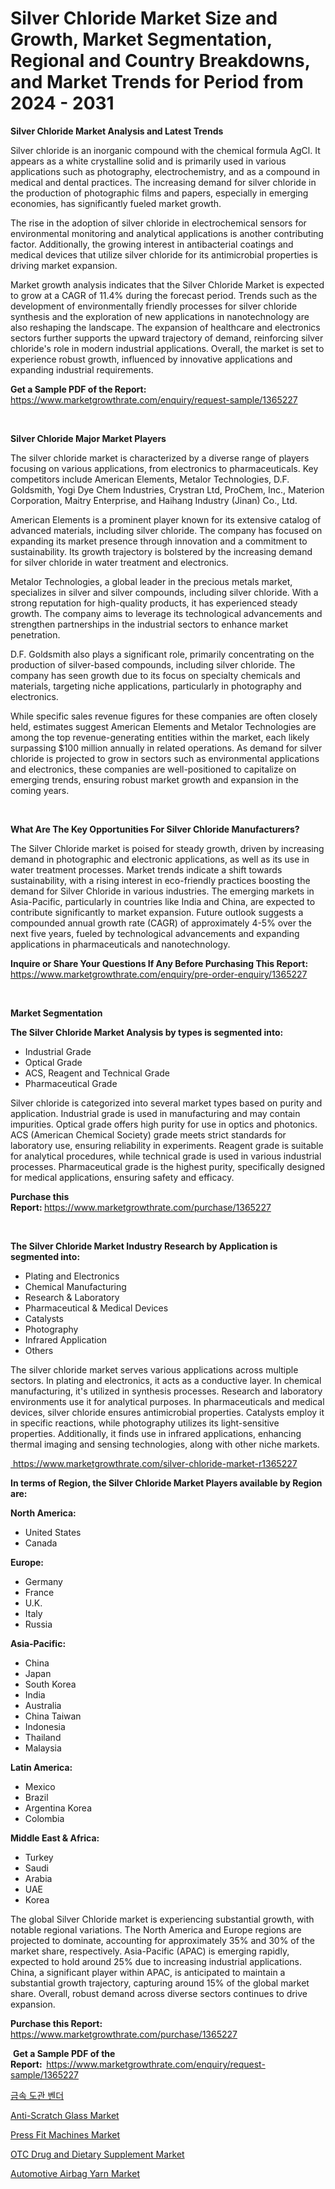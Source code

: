 <p><h1>Silver Chloride Market Size and Growth, Market Segmentation, Regional and Country Breakdowns, and Market Trends for Period from 2024 -  2031</h1></p><p><strong>Silver Chloride Market Analysis and Latest Trends</strong></p>
<p><p>Silver chloride is an inorganic compound with the chemical formula AgCl. It appears as a white crystalline solid and is primarily used in various applications such as photography, electrochemistry, and as a compound in medical and dental practices. The increasing demand for silver chloride in the production of photographic films and papers, especially in emerging economies, has significantly fueled market growth. </p><p>The rise in the adoption of silver chloride in electrochemical sensors for environmental monitoring and analytical applications is another contributing factor. Additionally, the growing interest in antibacterial coatings and medical devices that utilize silver chloride for its antimicrobial properties is driving market expansion. </p><p>Market growth analysis indicates that the Silver Chloride Market is expected to grow at a CAGR of 11.4% during the forecast period. Trends such as the development of environmentally friendly processes for silver chloride synthesis and the exploration of new applications in nanotechnology are also reshaping the landscape. The expansion of healthcare and electronics sectors further supports the upward trajectory of demand, reinforcing silver chloride's role in modern industrial applications. Overall, the market is set to experience robust growth, influenced by innovative applications and expanding industrial requirements.</p></p>
<p><strong>Get a Sample PDF of the Report:&nbsp;</strong> <a href="https://www.marketgrowthrate.com/enquiry/request-sample/1365227">https://www.marketgrowthrate.com/enquiry/request-sample/1365227</a></p>
<p>&nbsp;</p>
<p><strong>Silver Chloride Major Market Players</strong></p>
<p><p>The silver chloride market is characterized by a diverse range of players focusing on various applications, from electronics to pharmaceuticals. Key competitors include American Elements, Metalor Technologies, D.F. Goldsmith, Yogi Dye Chem Industries, Crystran Ltd, ProChem, Inc., Materion Corporation, Maitry Enterprise, and Haihang Industry (Jinan) Co., Ltd.</p><p>American Elements is a prominent player known for its extensive catalog of advanced materials, including silver chloride. The company has focused on expanding its market presence through innovation and a commitment to sustainability. Its growth trajectory is bolstered by the increasing demand for silver chloride in water treatment and electronics.</p><p>Metalor Technologies, a global leader in the precious metals market, specializes in silver and silver compounds, including silver chloride. With a strong reputation for high-quality products, it has experienced steady growth. The company aims to leverage its technological advancements and strengthen partnerships in the industrial sectors to enhance market penetration.</p><p>D.F. Goldsmith also plays a significant role, primarily concentrating on the production of silver-based compounds, including silver chloride. The company has seen growth due to its focus on specialty chemicals and materials, targeting niche applications, particularly in photography and electronics.</p><p>While specific sales revenue figures for these companies are often closely held, estimates suggest American Elements and Metalor Technologies are among the top revenue-generating entities within the market, each likely surpassing $100 million annually in related operations. As demand for silver chloride is projected to grow in sectors such as environmental applications and electronics, these companies are well-positioned to capitalize on emerging trends, ensuring robust market growth and expansion in the coming years.</p></p>
<p>&nbsp;</p>
<p><strong>What Are The Key Opportunities For Silver Chloride Manufacturers?</strong></p>
<p><p>The Silver Chloride market is poised for steady growth, driven by increasing demand in photographic and electronic applications, as well as its use in water treatment processes. Market trends indicate a shift towards sustainability, with a rising interest in eco-friendly practices boosting the demand for Silver Chloride in various industries. The emerging markets in Asia-Pacific, particularly in countries like India and China, are expected to contribute significantly to market expansion. Future outlook suggests a compounded annual growth rate (CAGR) of approximately 4-5% over the next five years, fueled by technological advancements and expanding applications in pharmaceuticals and nanotechnology.</p></p>
<p><strong>Inquire or Share Your Questions If Any Before Purchasing This Report:</strong> <a href="https://www.marketgrowthrate.com/enquiry/pre-order-enquiry/1365227">https://www.marketgrowthrate.com/enquiry/pre-order-enquiry/1365227</a></p>
<p>&nbsp;</p>
<p><strong>Market Segmentation</strong></p>
<p><strong>The Silver Chloride Market Analysis by types is segmented into:</strong></p>
<p><ul><li>Industrial Grade</li><li>Optical Grade</li><li>ACS, Reagent and Technical Grade</li><li>Pharmaceutical Grade</li></ul></p>
<p><p>Silver chloride is categorized into several market types based on purity and application. Industrial grade is used in manufacturing and may contain impurities. Optical grade offers high purity for use in optics and photonics. ACS (American Chemical Society) grade meets strict standards for laboratory use, ensuring reliability in experiments. Reagent grade is suitable for analytical procedures, while technical grade is used in various industrial processes. Pharmaceutical grade is the highest purity, specifically designed for medical applications, ensuring safety and efficacy.</p></p>
<p><strong>Purchase this Report:&nbsp;</strong><a href="https://www.marketgrowthrate.com/purchase/1365227">https://www.marketgrowthrate.com/purchase/1365227</a></p>
<p>&nbsp;</p>
<p><strong>The Silver Chloride Market Industry Research by Application is segmented into:</strong></p>
<p><ul><li>Plating and Electronics</li><li>Chemical Manufacturing</li><li>Research & Laboratory</li><li>Pharmaceutical & Medical Devices</li><li>Catalysts</li><li>Photography</li><li>Infrared Application</li><li>Others</li></ul></p>
<p><p>The silver chloride market serves various applications across multiple sectors. In plating and electronics, it acts as a conductive layer. In chemical manufacturing, it's utilized in synthesis processes. Research and laboratory environments use it for analytical purposes. In pharmaceuticals and medical devices, silver chloride ensures antimicrobial properties. Catalysts employ it in specific reactions, while photography utilizes its light-sensitive properties. Additionally, it finds use in infrared applications, enhancing thermal imaging and sensing technologies, along with other niche markets.</p></p>
<p><a href="https://www.marketgrowthrate.com/silver-chloride-market-r1365227">&nbsp;https://www.marketgrowthrate.com/silver-chloride-market-r1365227</a></p>
<p><strong>In terms of Region, the Silver Chloride Market Players available by Region are:</strong></p>
<p>
    <p> <strong> North America: </strong>
        <ul>
            <li>United States</li>
            <li>Canada</li>
        </ul>
        </p> 
    <p> <strong> Europe: </strong>
        <ul>
            <li>Germany</li>
            <li>France</li>
            <li>U.K.</li>
            <li>Italy</li>
            <li>Russia</li>
        </ul>
        </p> 
    <p> <strong> Asia-Pacific: </strong>
        <ul>
            <li>China</li>
            <li>Japan</li>
            <li>South Korea</li>
            <li>India</li>
            <li>Australia</li>
            <li>China Taiwan</li>
            <li>Indonesia</li>
            <li>Thailand</li>
            <li>Malaysia</li>
        </ul>
        </p> 
    <p> <strong> Latin America: </strong>
        <ul>
            <li>Mexico</li>
            <li>Brazil</li>
            <li>Argentina Korea</li>
            <li>Colombia</li>
        </ul>
        </p> 
    <p> <strong> Middle East & Africa: </strong>
        <ul>
            <li>Turkey</li>
            <li>Saudi</li>
            <li>Arabia</li>
            <li>UAE</li>
            <li>Korea</li>
        </ul>
    </p>
    </p>
<p><p>The global Silver Chloride market is experiencing substantial growth, with notable regional variations. The North America and Europe regions are projected to dominate, accounting for approximately 35% and 30% of the market share, respectively. Asia-Pacific (APAC) is emerging rapidly, expected to hold around 25% due to increasing industrial applications. China, a significant player within APAC, is anticipated to maintain a substantial growth trajectory, capturing around 15% of the global market share. Overall, robust demand across diverse sectors continues to drive expansion.</p></p>
<p><strong>Purchase this Report: </strong><a href="https://www.marketgrowthrate.com/purchase/1365227">https://www.marketgrowthrate.com/purchase/1365227</a></p>
<p>&nbsp;<strong>Get a Sample PDF of the Report:&nbsp;&nbsp;</strong><a href="https://www.marketgrowthrate.com/enquiry/request-sample/1365227">https://www.marketgrowthrate.com/enquiry/request-sample/1365227</a></p>
<p><strong></strong></p>
<p><p><a href="https://medium.com/@rosamund8oilam/%EA%B8%88%EC%86%8D-%EC%A0%84%EC%84%A0%EA%B4%80-%EB%B2%A4%EB%8D%94-%EC%8B%9C%EC%9E%A5-%EA%B7%9C%EB%AA%A8-%EC%A0%90%EC%9C%A0%EC%9C%A8-%EC%84%B1%EC%9E%A5-%EB%B0%8F-%EC%9C%A0%ED%98%95%EB%B3%84-%EC%9A%A9%EB%8F%84%EB%B3%84-%EA%B1%B4%EC%B6%95-%EC%82%B0%EC%97%85-%EC%A0%9C%EC%A1%B0-%EA%B8%B0%ED%83%80-%EC%8B%9C%EC%9E%A5-%EB%B6%84%EC%84%9D%EA%B3%BC-%EC%A7%80%EC%97%AD-%ED%86%B5%EC%B0%B0%EB%A0%A5-%EB%B0%8F-2031%EB%85%84%EA%B9%8C%EC%A7%80%EC%9D%98-%EC%A0%84%EB%A7%9D-c85cf002e95d">금속 도관 벤더</a></p><p><a href="https://issuu.com/reportprime-2/docs/anti-scratch-glass-market-size-2030_2eb9b8345fd2a5">Anti-Scratch Glass Market</a></p><p><a href="https://www.linkedin.com/pulse/global-press-fit-machines-market-size-expected-experience-cagr-6gwmc?trackingId=1gnPyAcNSe%2Bi0YPTW0MIVA%3D%3D">Press Fit Machines Market</a></p><p><a href="https://github.com/globismark/Market-Research-Report-List-5/blob/main/otc-drug-and-dietary-supplement-market.md">OTC Drug and Dietary Supplement Market</a></p><p><a href="https://issuu.com/reportprime-2/docs/automotive-airbag-yarn-market-size-_32b4288a23142d">Automotive Airbag Yarn Market</a></p></p>